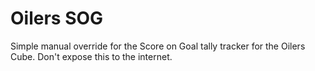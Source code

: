 # Oilers SOG

Simple manual override for the Score on Goal tally tracker for the Oilers Cube. Don't expose this to the internet.
